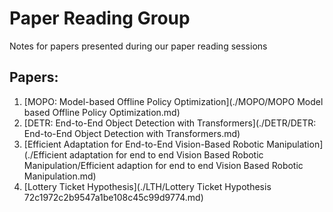 # Paper Reading Group

Notes for papers presented during our paper reading sessions

## Papers:
1. [MOPO: Model-based Offline Policy Optimization](./MOPO/MOPO Model based Offline Policy Optimization.md)
2. [DETR: End-to-End Object Detection with Transformers](./DETR/DETR: End-to-End Object Detection with Transformers.md)
3. [Efficient Adaptation for End-to-End Vision-Based Robotic Manipulation](./Efficient adaptation for end to end Vision Based Robotic Manipulation/Efficient adaption for end to end Vision Based Robotic Manipulation.md)
4. [Lottery Ticket Hypothesis](./LTH/Lottery Ticket Hypothesis 72c1972c2b9547a1be108c45c99d9774.md)
